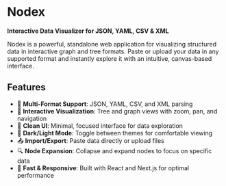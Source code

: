 # Nodex

**Interactive Data Visualizer for JSON, YAML, CSV & XML**

Nodex is a powerful, standalone web application for visualizing structured data in interactive graph and tree formats. Paste or upload your data in any supported format and instantly explore it with an intuitive, canvas-based interface.

## Features

- 🎯 **Multi-Format Support**: JSON, YAML, CSV, and XML parsing
- 🌳 **Interactive Visualization**: Tree and graph views with zoom, pan, and navigation
- 🎨 **Clean UI**: Minimal, focused interface for data exploration
- 🌙 **Dark/Light Mode**: Toggle between themes for comfortable viewing
- 📤 **Import/Export**: Paste data directly or upload files
- 🔍 **Node Expansion**: Collapse and expand nodes to focus on specific data
- 🚀 **Fast & Responsive**: Built with React and Next.js for optimal performance

